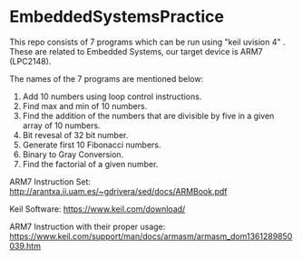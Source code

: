 # EmbeddedSystemsPractice
This repo consists of 7 programs which can be run using "keil uvision 4" . These are related to Embedded Systems, our target device is ARM7 (LPC2148).

The names of the 7 programs are mentioned below:
  1. Add 10 numbers using loop control instructions.
  2. Find max and min of 10 numbers.
  3. Find the addition of the numbers that are divisible by five in a given array of 10 numbers.
  4. Bit revesal of 32 bit number.
  5. Generate first 10 Fibonacci numbers.
  6. Binary to Gray Conversion.
  7. Find the factorial of a given number.

ARM7 Instruction Set: http://arantxa.ii.uam.es/~gdrivera/sed/docs/ARMBook.pdf

Keil Software: https://www.keil.com/download/

ARM7 Instruction with their proper usage: https://www.keil.com/support/man/docs/armasm/armasm_dom1361289850039.htm


